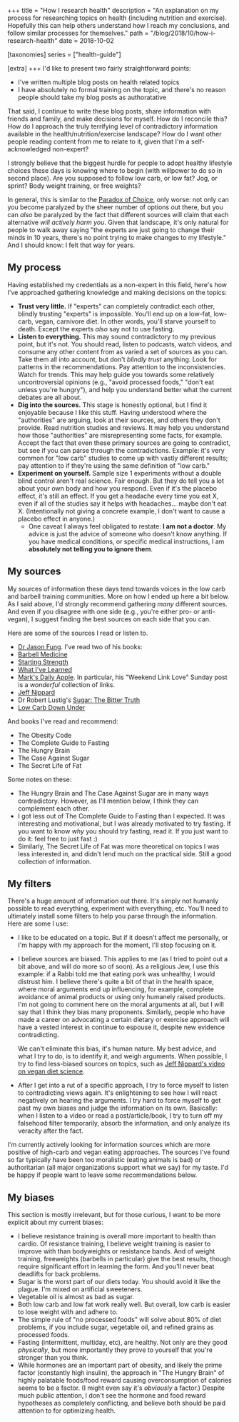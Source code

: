 +++
title = "How I research health"
description = "An explanation on my process for researching topics on health (including nutrition and exercise). Hopefully this can help others understand how I reach my conclusions, and follow similar processes for themselves."
path = "/blog/2018/10/how-i-research-health"
date = 2018-10-02

[taxonomies]
series = ["health-guide"]

[extra]
+++
I'd like to present two fairly straightforward points:

* I've written multiple blog posts on health related topics
* I have absolutely no formal training on the topic, and there's no
  reason people should take my blog posts as authoratative

That said, I continue to write these blog posts, share information
with friends and family, and make decisions for myself. How do I
reconcile this? How do I approach the truly terrifying level of
contradictory information available in the health/nutrition/exercise
landscape? How do I want other people reading content from me to
relate to it, given that I'm a self-acknowledged non-expert?

I strongly believe that the biggest hurdle for people to adopt healthy
lifestyle choices these days is knowing where to begin (with willpower
to do so in second place). Are you supposed to follow low carb, or low
fat? Jog, or sprint? Body weight training, or free weights?

In general, this is similar to the [Paradox of
Choice](https://en.wikipedia.org/wiki/The_Paradox_of_Choice), only
worse: not only can you become paralyzed by the sheer number of
options out there, but you can _also_ be paralyzed by the fact that
different sources will claim that each alternative _will actively harm
you_. Given that landscape, it's only natural for people to walk away
saying "the experts are just going to change their minds in 10 years,
there's no point trying to make changes to my lifestyle." And I should
know: I felt that way for years.

## My process

Having established my credentials as a non-expert in this field,
here's how I've approached gathering knowledge and making decisions on
the topics:

* __Trust very little.__ If "experts" can completely contradict each
  other, blindly trusting "experts" is impossible. You'll end up on a
  low-fat, low-carb, vegan, carnivore diet. In other words, you'll
  starve yourself to death. Except the experts _also_ say not to use
  fasting.
* __Listen to everything.__ This may sound contradictory to my
  previous point, but it's not. You should read, listen to podcasts,
  watch videos, and consume any other content from as varied a set of
  sources as you can. Take them all into account, but don't _blindly
  trust_ anything. Look for patterns in the recommendations. Pay
  attention to the inconsistencies. Watch for trends. This may help
  guide you towards some relatively uncontroversial opinions (e.g.,
  "avoid processed foods," "don't eat unless you're hungry"), and help
  you understand better what the current debates are all about.
* __Dig into the sources.__ This stage is honestly optional, but I
  find it enjoyable because I like this stuff. Having understood where
  the "authorities" are arguing, look at their sources, and others
  they don't provide. Read nutrition studies and reviews. It may help
  you understand how those "authorities" are misrepresenting some
  facts, for example. Accept the fact that even these primary sources
  are going to contradict, but see if you can parse through the
  contradictions. Example: it's very common for "low carb" studies to
  come up with vastly different results; pay attention to if they're
  using the same definition of "low carb."
* __Experiment on yourself.__ Sample size 1 experiments without a
  double blind control aren't real science. Fair enough. But they do
  tell you a lot about your own body and how you respond. Even if it's
  the placebo effect, it's still an effect. If you get a headache
  every time you eat X, even if all of the studies say it helps with
  headaches... maybe don't eat X. (Intentionally not giving a concrete
  example, I don't want to cause a placebo effect in anyone.)
    * One caveat I always feel obligated to restate: __I am not a
      doctor__. My advice is just the advice of someone who doesn't
      know anything. If you have medical conditions, or specific
      medical instructions, I am __absolutely not telling you to
      ignore them__.


## My sources

My sources of information these days tend towards voices in the low
carb and barbell training communities. More on how I ended up here a
bit below. As I said above, I'd strongly recommend gathering _many_
different sources. And even if you disagree with one side (e.g.,
you're either pro- or anti-vegan), I suggest finding the best sources
on each side that you can.

Here are some of the sources I read or listen to.

* [Dr Jason Fung](https://twitter.com/drjasonfung). I've read two of
  his books:
* [Barbell Medicine](https://www.barbellmedicine.com/)
* [Starting Strength](https://startingstrength.com/)
* [What I've Learned](https://www.youtube.com/channel/UCqYPhGiB9tkShZorfgcL2lA)
* [Mark's Daily Apple](https://www.marksdailyapple.com/). In
  particular, his "Weekend Link Love" Sunday post is a _wonderful_
  collection of links.
* [Jeff Nippard](https://www.youtube.com/user/icecream4PRs/featured)
* Dr Robert Lustig's [Sugar: The Bitter Truth](https://www.youtube.com/watch?v=dBnniua6-oM)
* [Low Carb Down Under](https://www.youtube.com/channel/UCcTTiHZtNpiqD2EubIO5HFw)

And books I've read and recommend:

* The Obesity Code
* The Complete Guide to Fasting
* The Hungry Brain
* The Case Against Sugar
* The Secret Life of Fat

Some notes on these:

* The Hungry Brain and The Case Against Sugar are in many ways
  contradictory. However, as I'll mention below, I think they can
  complement each other.
* I got less out of The Complete Guide to Fasting than I expected. It
  was interesting and motivational, but I was already motivated to try
  fasting. If you want to know _why_ you should try fasting, read
  it. If you just want to do it: feel free to just fast :)
* Similarly, The Secret Life of Fat was more theoretical on topics I
  was less interested in, and didn't lend much on the practical
  side. Still a good collection of information.

## My filters

There's a huge amount of information out there. It's simply not
humanly possible to read everything, experiment with everything,
etc. You'll need to ultimately install some filters to help you parse
through the information. Here are some I use:

* I like to be educated on a topic. But if it doesn't affect me
  personally, or I'm happy with my approach for the moment, I'll stop
  focusing on it.
* I believe sources are biased. This applies to me (as I tried to
  point out a bit above, and will do more so of soon). As a religious
  Jew, I use this example: if a Rabbi told me that eating pork was
  unhealthy, I would distrust him. I believe there's quite a bit of
  that in the health space, where moral arguments end up influencing,
  for example, complete avoidance of animal products or using only
  humanely raised products. I'm not going to comment here on the moral
  arguments at all, but I will say that I think they bias many
  proponents. Similarly, people who have made a career on advocating a
  certain dietary or exercise approach will have a vested interest in
  continue to espouse it, despite new evidence contradicting.

  We can't eliminate this bias, it's human nature. My best advice, and
  what I try to do, is to identify it, and weigh arguments. When
  possible, I try to find less-biased sources on topics, such as [Jeff
  Nippard's video on vegan diet
  science](https://www.youtube.com/watch?v=_qoyoItiB1E).
* After I get into a rut of a specific approach, I try to force myself
  to listen to contradicting views again. It's enlightening to see how
  I will react negatively on hearing the arguments. I try hard to
  force myself to get past my own biases and judge the information on
  its own. Basically: when I listen to a video or read a
  post/article/book, I try to turn off my falsehood filter
  temporarily, absorb the information, and only analyze its veracity
  after the fact.

I'm currently actively looking for information sources which are more
positive of high-carb and vegan eating approaches. The sources I've
found so far typically have been too moralistic (eating animals is
bad) or authoritarian (all major organizations support what we say)
for my taste. I'd be happy if people want to leave some
recommendations below.

## My biases

This section is mostly irrelevant, but for those curious, I want to be
more explicit about my current biases:

* I believe resistance training is overall more important to health
  than cardio. Of resistance training, I believe weight training is
  easier to improve with than bodyweights or resistance bands. And of
  weight training, freeweights (barbells in particular) give the best
  results, though require significant effort in learning the form. And
  you'll never beat deadlifts for back problems.
* Sugar is the worst part of our diets today. You should avoid it like
  the plague. I'm mixed on artificial sweeteners.
* Vegetable oil is almost as bad as sugar.
* Both low carb and low fat work really well. But overall, low carb is
  easier to lose weight with and adhere to.
* The simple rule of "no processed foods" will solve about 80% of diet
  problems, if you include sugar, vegetable oil, and refined grains as
  processed foods.
* Fasting (intermittent, multiday, etc), are healthy. Not only are
  they good *physically*, but more importantly they prove to yourself
  that you're stronger than you think.
* While hormones are an important part of obesity, and likely the
  prime factor (constantly high insulin), the approach in "The Hungry
  Brain" of highly palatable foods/food reward causing overconsumption
  of calories seems to be a factor. (I might even say it's _obviously_
  a factor.) Despite much public attention, I don't see the hormone
  and food reward hypotheses as completely conflicting, and believe
  both should be paid attention to for optimizing health.

